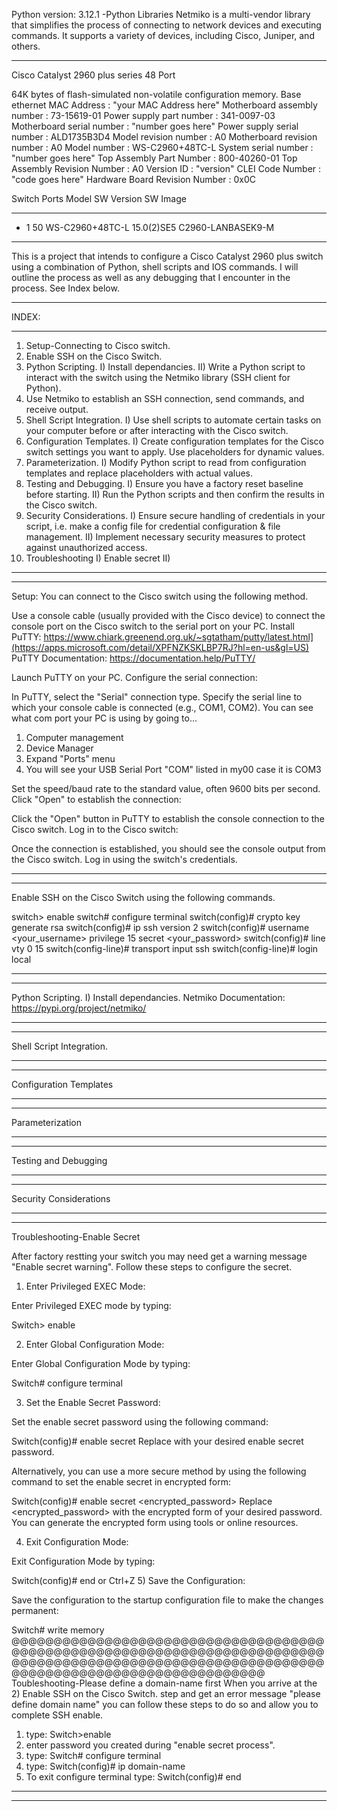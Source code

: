 Python version: 3.12.1
    -Python Libraries
    Netmiko is a multi-vendor library that simplifies the process of connecting to network devices and executing commands. 
    It supports a variety of devices, including Cisco, Juniper, and others.
*********************************************************************************************************************************************    
Cisco Catalyst 2960 plus series 48 Port

64K bytes of flash-simulated non-volatile configuration memory.
Base ethernet MAC Address       : "your MAC Address here"
Motherboard assembly number     : 73-15619-01
Power supply part number        : 341-0097-03
Motherboard serial number       : "number goes here"
Power supply serial number      : ALD1735B3D4
Model revision number           : A0
Motherboard revision number     : A0
Model number                    : WS-C2960+48TC-L
System serial number            : "number goes here"
Top Assembly Part Number        : 800-40260-01
Top Assembly Revision Number    : A0
Version ID                      : "version"
CLEI Code Number                : "code goes here"
Hardware Board Revision Number  : 0x0C


Switch Ports Model              SW Version            SW Image
------ ----- -----              ----------            ----------
*    1 50    WS-C2960+48TC-L    15.0(2)SE5            C2960-LANBASEK9-M

*********************************************************************************************************************************************
This is a project that intends to configure a Cisco Catalyst 2960 plus switch using a combination of Python,  shell scripts and  IOS commands.
I will outline the process as well as any debugging that I encounter in the process. See Index below.
*********************************************************************************************************************************************
INDEX:
*********************************************************************************************************************************************
1) Setup-Connecting to Cisco switch.
2) Enable SSH on the Cisco Switch.
3) Python Scripting.
    I) Install dependancies.
   II) Write a Python script to interact with the switch using the Netmiko library (SSH client for Python).
4) Use Netmiko to establish an SSH connection, send commands, and receive output.
5) Shell Script Integration.
    I)  Use shell scripts to automate certain tasks on your computer before or after interacting with the Cisco switch.
6) Configuration Templates.
    I) Create configuration templates for the Cisco switch settings you want to apply. Use placeholders for dynamic values.
7) Parameterization.
    I) Modify Python script to read from configuration templates and replace placeholders with actual values.
8) Testing and Debugging.
    I) Ensure you have a factory reset baseline before starting.
    II) Run the Python scripts and then confirm the results in the Cisco switch.
9) Security Considerations.
    I) Ensure secure handling of credentials in your script, i.e. make a config file for credential configuration & file management.
   II) Implement necessary security measures to protect against unauthorized access.
10) Troubleshooting
        I) Enable secret
       II) 
*********************************************************************************************************************************************
*********************************************************************************************************************************************
Setup: You can connect to the Cisco switch using the following method.


Use a console cable (usually provided with the Cisco device) to connect the console port on the Cisco switch to the serial port on your PC.
Install PuTTY: https://www.chiark.greenend.org.uk/~sgtatham/putty/latest.html](https://apps.microsoft.com/detail/XPFNZKSKLBP7RJ?hl=en-us&gl=US)
PuTTY Documentation: https://documentation.help/PuTTY/

Launch PuTTY on your PC.
Configure the serial connection:

In PuTTY, select the "Serial" connection type.
Specify the serial line to which your console cable is connected (e.g., COM1, COM2).
 You can see what com port your PC is using by going to...
 1) Computer management
 2) Device Manager
 3) Expand "Ports" menu
 4) You will see your USB Serial Port "COM" listed in my00 case it is COM3


Set the speed/baud rate to the standard value, often 9600 bits per second.
Click "Open" to establish the connection:

Click the "Open" button in PuTTY to establish the console connection to the Cisco switch.
Log in to the Cisco switch:

Once the connection is established, you should see the console output from the Cisco switch.
Log in using the switch's credentials.
*********************************************************************************************************************************************
*********************************************************************************************************************************************
Enable SSH on the Cisco Switch using the following commands.

switch> enable
switch# configure terminal
switch(config)# crypto key generate rsa
switch(config)# ip ssh version 2
switch(config)# username <your_username> privilege 15 secret <your_password>
switch(config)# line vty 0 15
switch(config-line)# transport input ssh
switch(config-line)# login local
*********************************************************************************************************************************************
*********************************************************************************************************************************************
Python Scripting.
I) Install dependancies.
Netmiko Documentation: https://pypi.org/project/netmiko/
*********************************************************************************************************************************************
*********************************************************************************************************************************************
Shell Script Integration.


*********************************************************************************************************************************************
*********************************************************************************************************************************************
Configuration Templates


*********************************************************************************************************************************************
*********************************************************************************************************************************************
Parameterization


*********************************************************************************************************************************************
*********************************************************************************************************************************************
Testing and Debugging


*********************************************************************************************************************************************
*********************************************************************************************************************************************
Security Considerations


*********************************************************************************************************************************************
*********************************************************************************************************************************************
Troubleshooting-Enable Secret

After factory restting your switch you may need get a warning message "Enable secret warning". Follow these steps to configure the secret.
1) Enter Privileged EXEC Mode:

Enter Privileged EXEC mode by typing:

Switch> enable

2) Enter Global Configuration Mode:

Enter Global Configuration Mode by typing:

Switch# configure terminal

3) Set the Enable Secret Password:

Set the enable secret password using the following command:

Switch(config)# enable secret <enter your password>
Replace <enter your password> with your desired enable secret password.

Alternatively, you can use a more secure method by using the following command to set the enable secret in encrypted form:

Switch(config)# enable secret <encrypted_password>
Replace <encrypted_password> with the encrypted form of your desired password. You can generate the encrypted form using tools or online resources.

4) Exit Configuration Mode:

Exit Configuration Mode by typing:

Switch(config)# end or Ctrl+Z 
5) Save the Configuration:

Save the configuration to the startup configuration file to make the changes permanent:

Switch# write memory
@@@@@@@@@@@@@@@@@@@@@@@@@@@@@@@@@@@@@@@@@@@@@@@@@@@@@@@@@@@@@@@@@@@@@@@@@@@@@@@@@@@@@@@@@@@@@@@@@@@@@@@@@@@@@@@@@@@@@@@@@@@@@@@@@@@@@@@@@@@@@
Toubleshooting-Please define a domain-name first
 When you arrive at the 2) Enable SSH on the Cisco Switch. step and get an error message "please define domain name" you can follow these steps to do so
 and allow you to complete SSH enable.
 1) type:
    Switch>enable
 3) enter password you created during "enable secret process".
 4) type:
    Switch# configure terminal
5) type:
    Switch(config)# ip domain-name <a name for your device>
6) To exit configure terminal type:
    Switch(config)# end
    

*********************************************************************************************************************************************
*********************************************************************************************************************************************
